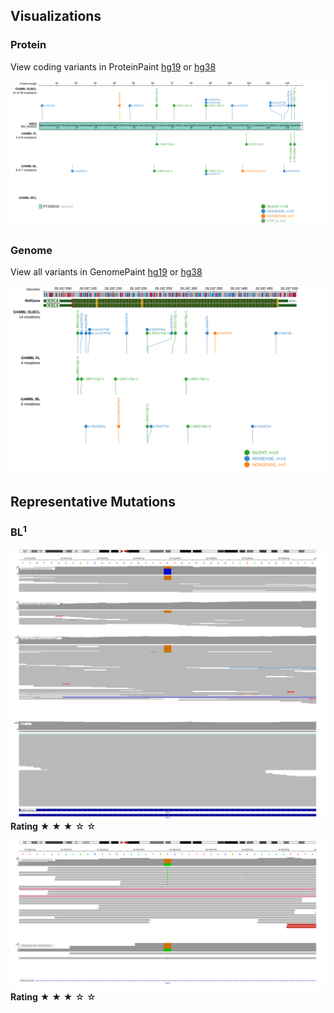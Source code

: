 ## Visualizations
### Protein
View coding variants in ProteinPaint [hg19](https://morinlab.github.io/LLMPP/GAMBL/HIST1H3D_protein.html)  or [hg38](https://morinlab.github.io/LLMPP/GAMBL/HIST1H3D_protein_hg38.html)

![](images/proteinpaint/HIST1H3D_NM_003530.svg)

### Genome
View all variants in GenomePaint [hg19](https://morinlab.github.io/LLMPP/GAMBL/HIST1H3D.html)  or [hg38](https://morinlab.github.io/LLMPP/GAMBL/HIST1H3D_hg38.html)

![](images/proteinpaint/HIST1H3D.svg)

<!-- ORIGIN: paneaWholeGenomeLandscape2019 -->
<!-- BL: paneaWholeGenomeLandscape2019 -->

## Representative Mutations

### BL<sup>1</sup>

![](primary/Panea_HIST1H3D_1.svg)
**Rating**
&starf; &starf; &starf; &star; &star;

![](primary/Panea_HIST1H3D_2.svg)
**Rating**
&starf; &starf; &starf; &star; &star;


